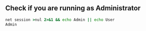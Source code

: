 ## Check if you are running as Administrator
```cmd
net session >nul 2>&1 && echo Admin || echo User
Admin
```
